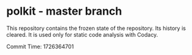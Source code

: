 # polkit - master branch

This repository contains the frozen state of the repository.
Its history is cleared. It is used only for static code
analysis with Codacy.

Commit Time: 1726364701